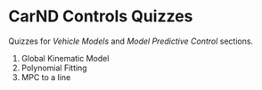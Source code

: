 # CarND Controls Quizzes

Quizzes for *Vehicle Models* and *Model Predictive Control* sections.

1. Global Kinematic Model
2. Polynomial Fitting
3. MPC to a line